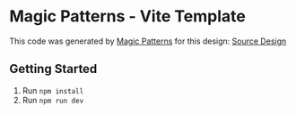 # Magic Patterns - Vite Template

This code was generated by [Magic Patterns](https://magicpatterns.com) for this design: [Source Design](https://magicpatterns.com/c/rc5wkucwjr9sesbxlnajug)

## Getting Started

1. Run `npm install`
2. Run `npm run dev`
